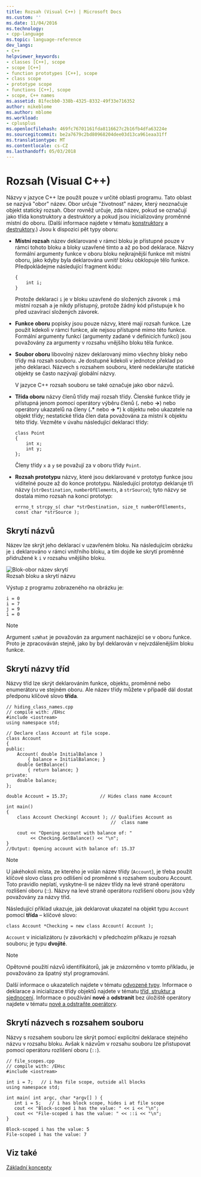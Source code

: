 ```yaml
---
title: Rozsah (Visual C++) | Microsoft Docs
ms.custom: ''
ms.date: 11/04/2016
ms.technology:
- cpp-language
ms.topic: language-reference
dev_langs:
- C++
helpviewer_keywords:
- classes [C++], scope
- scope [C++]
- function prototypes [C++], scope
- class scope
- prototype scope
- functions [C++], scope
- scope, C++ names
ms.assetid: 81fecbb0-338b-4325-8332-49f33e716352
author: mikeblome
ms.author: mblome
ms.workload:
- cplusplus
ms.openlocfilehash: 469fc76701161fda8116627c2b16fb4dfa63224e
ms.sourcegitcommit: be2a7679c2bd80968204dee03d13ca961eaa31ff
ms.translationtype: MT
ms.contentlocale: cs-CZ
ms.lasthandoff: 05/03/2018
---
```

# <a name="scope-visual-c"></a>Rozsah (Visual C++)
Názvy v jazyce C++ lze použít pouze v určité oblasti programu. Tato oblast se nazývá "obor" název. Obor určuje "životnost" název, který neoznačuje objekt statický rozsah. Obor rovněž určuje, zda název, pokud se označují jako třída konstruktory a destruktory a pokud jsou inicializovány proměnné místní do oboru. (Další informace najdete v tématu [konstruktory](../cpp/constructors-cpp.md) a [destruktory](../cpp/destructors-cpp.md).) Jsou k dispozici pět typy oboru:  
  
-   **Místní rozsah** název deklarované v rámci bloku je přístupné pouze v rámci tohoto bloku a bloky uzavřené tímto a až po bod deklarace. Názvy formální argumenty funkce v oboru bloku nejkrajnější funkce mít místní oboru, jako kdyby byla deklarována uvnitř bloku obklopuje tělo funkce. Předpokládejme následující fragment kódu:  
  
    ```  
    {  
        int i;  
    }  
    ```  
  
     Protože deklaraci `i` je v bloku uzavřené do složených závorek `i` má místní rozsah a je nikdy přístupný, protože žádný kód přistupuje k ho před uzavírací složených závorek.  
  
-   **Funkce oboru** popisky jsou pouze názvy, které mají rozsah funkce. Lze použít kdekoli v rámci funkce, ale nejsou přístupné mimo této funkce. Formální argumenty funkcí (argumenty zadané v definicích funkcí) jsou považovány za argumenty v rozsahu vnějšího bloku těla funkce.  
  
-   **Soubor oboru** libovolný název deklarovaný mimo všechny bloky nebo třídy má rozsah souboru. Je dostupné kdekoli v jednotce překlad po jeho deklaraci. Názvech s rozsahem souboru, které nedeklarujte statické objekty se často nazývají globální názvy.  
  
     V jazyce C++ rozsah souboru se také označuje jako obor názvů.  
  
-   **Třída oboru** názvy členů třídy mají rozsah třídy. Členské funkce třídy je přístupná jenom pomocí operátory výběru členů (**.** nebo **->**) nebo operátory ukazatelů na členy (**.\***  nebo **-> \***) k objektu nebo ukazatele na objekt třídy; nestatické třída člen data považována za místní k objektu této třídy. Vezměte v úvahu následující deklaraci třídy:  
  
    ```  
    class Point  
    {  
        int x;  
        int y;  
    };  
    ```  
  
     Členy třídy `x` a `y` se považují za v oboru třídy `Point`.  
  
-   **Rozsah prototypu** názvy, které jsou deklarované v prototyp funkce jsou viditelné pouze až do konce prototypu. Následující prototyp deklaruje tři názvy (`strDestination`, `numberOfElements`, a `strSource`); tyto názvy se dostala mimo rozsah na konci prototyp:  
  
    ```  
    errno_t strcpy_s( char *strDestination, size_t numberOfElements, const char *strSource );  
    ```  
  
## <a name="hiding-names"></a>Skrytí názvů  
 Název lze skrýt jeho deklarací v uzavřeném bloku. Na následujícím obrázku je `i` deklarováno v rámci vnitřního bloku, a tím dojde ke skrytí proměnné přidružené k `i` v rozsahu vnějšího bloku.  
  
 ![Blok&#45;obor název skrytí](../cpp/media/vc38sf1.png "vc38SF1")  
Rozsah bloku a skrytí názvu  
  
 Výstup z programu zobrazeného na obrázku je:  
  
```  
i = 0  
i = 7  
j = 9  
i = 0  
```  
  
> [!NOTE]
>  Argument `szWhat` je považován za argument nacházející se v oboru funkce. Proto je zpracováván stejně, jako by byl deklarován v nejvzdálenějším bloku funkce.  
  
## <a name="hiding-class-names"></a>Skrytí názvy tříd  
 Názvy tříd lze skrýt deklarováním funkce, objektu, proměnné nebo enumerátoru ve stejném oboru. Ale název třídy můžete v případě dál dostat předponu klíčové slovo **třída**.  
  
```  
// hiding_class_names.cpp  
// compile with: /EHsc  
#include <iostream>  
using namespace std;  
  
// Declare class Account at file scope.  
class Account  
{  
public:  
    Account( double InitialBalance )  
        { balance = InitialBalance; }  
    double GetBalance()  
        { return balance; }  
private:  
    double balance;  
};  
  
double Account = 15.37;            // Hides class name Account  
  
int main()  
{  
    class Account Checking( Account ); // Qualifies Account as   
                                       //  class name  
  
    cout << "Opening account with balance of: "  
         << Checking.GetBalance() << "\n";  
}  
//Output: Opening account with balance of: 15.37  
```  
  
> [!NOTE]
>  U jakéhokoli místa, ze kterého je volán název třídy (`Account`), je třeba použít klíčové slovo class pro odlišení od proměnné s rozsahem souboru Account. Toto pravidlo neplatí, vyskytne-li se název třídy na levé straně operátoru rozlišení oboru (::). Názvy na levé straně operátoru rozlišení oboru jsou vždy považovány za názvy tříd.  
  
 Následující příklad ukazuje, jak deklarovat ukazatel na objekt typu `Account` pomocí **třída** – klíčové slovo:  
  
```  
class Account *Checking = new class Account( Account );  
```  
  
 `Account` v inicializátoru (v závorkách) v předchozím příkazu je rozsah souboru; je typu **dvojité**.  
  
> [!NOTE]
>  Opětovné použití názvů identifikátorů, jak je znázorněno v tomto příkladu, je považováno za špatný styl programování.  
  
 Další informace o ukazatelích najdete v tématu [odvozené typy](http://msdn.microsoft.com/en-us/aa14183c-02fe-4d81-95fe-beddb0c01c7c). Informace o deklarace a inicializace třídy objektů najdete v tématu [tříd, struktur a sjednocení](../cpp/classes-and-structs-cpp.md). Informace o používání **nové** a **odstranit** bez úložiště operátory najdete v tématu [nové a odstraňte operátory](new-and-delete-operators.md).  
  
## <a name="hiding-names-with-file-scope"></a>Skrytí názvech s rozsahem souboru  
 Názvy s rozsahem souboru lze skrýt pomocí explicitní deklarace stejného názvu v rozsahu bloku. Avšak k názvům v rozsahu souboru lze přistupovat pomocí operátoru rozlišení oboru (`::`).  
  
```  
// file_scopes.cpp  
// compile with: /EHsc  
#include <iostream>  
  
int i = 7;   // i has file scope, outside all blocks  
using namespace std;  
  
int main( int argc, char *argv[] ) {  
   int i = 5;   // i has block scope, hides i at file scope  
   cout << "Block-scoped i has the value: " << i << "\n";  
   cout << "File-scoped i has the value: " << ::i << "\n";  
}  
```  
  
```Output  
Block-scoped i has the value: 5  
File-scoped i has the value: 7  
```  
  
## <a name="see-also"></a>Viz také  
 [Základní koncepty](../cpp/basic-concepts-cpp.md)
